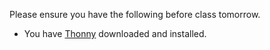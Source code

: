 Please ensure you have the following before class tomorrow.

- You have [Thonny](https://thonny.org/) downloaded and installed.
